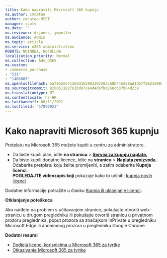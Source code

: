 ```yaml
---
title: Kako napraviti Microsoft 365 kupnju
ms.author: cmcatee
author: cmcatee-MSFT
manager: scotv
ms.date: ''
ms.reviewer: drjones, jmueller
ms.audience: Admin
ms.topic: article
ms.service: o365-administration
ROBOTS: NOINDEX, NOFOLLOW
localization_priority: Normal
ms.collection: Adm_O365
ms.custom:
- commerce_purchase
- "531"
- "1400007"
ms.openlocfilehash: 5af852de7126dd36598339250a3b8b445d88ad1d57f8621e90c8818e8959f12b
ms.sourcegitcommit: 920051182781bd97ce4d4d6fbd268cb37b84d239
ms.translationtype: MT
ms.contentlocale: hr-HR
ms.lasthandoff: 08/11/2021
ms.locfileid: "57896923"
---
```

# <a name="how-to-make-a-microsoft-365-purchase"></a>Kako napraviti Microsoft 365 kupnju

Pretplatu na Microsoft 365 možete kupiti u centru za administratore.
  
- Da biste kupili plan, idite **na stranicu** \> **[Servisi za kupnju naplate.](https://go.microsoft.com/fwlink/p/?linkid=868433)**
- Da biste kupili dodatne licence, idite na **stranicu** \> **[Naplata proizvoda.](https://go.microsoft.com/fwlink/p/?linkid=842054)** Odaberite pretplatu koju želite promijeniti, a zatim odaberite **Kupnja licenci**.\
**POGLEDAJTE videozapis koji** pokazuje kako to učiniti: [kupnja novih licenci](https://go.microsoft.com/fwlink/p/?linkid=2154857)
  
Dodatne informacije potražite u članku [Kupnja ili uklanjanje licenci](https://docs.microsoft.com/microsoft-365/commerce/licenses/buy-licenses).

**Otklanjanje poteškoća**

Ako naiđete na problem s učitavanjem stranice, pokušajte otvoriti web-stranicu u drugom pregledniku ili pokušajte otvoriti stranicu u privatnom prozoru preglednika, poput prozora sa značajkom InPrivate u pregledniku Microsoft Edge ili anonimnog prozora u pregledniku Google Chrome.

**Dodatni resursi**
  
- [Dodjela licenci korisnicima u Microsoft 365 za tvrtke](https://docs.microsoft.com/microsoft-365/admin/add-users/add-users)
- [Otkazivanje Microsoft 365 za tvrtke](https://docs.microsoft.com/microsoft-365/commerce/subscriptions/cancel-your-subscription)